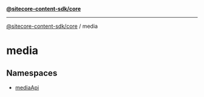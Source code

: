 [**@sitecore-content-sdk/core**](../README.md)

***

[@sitecore-content-sdk/core](../README.md) / media

# media

## Namespaces

- [mediaApi](namespaces/mediaApi/README.md)
